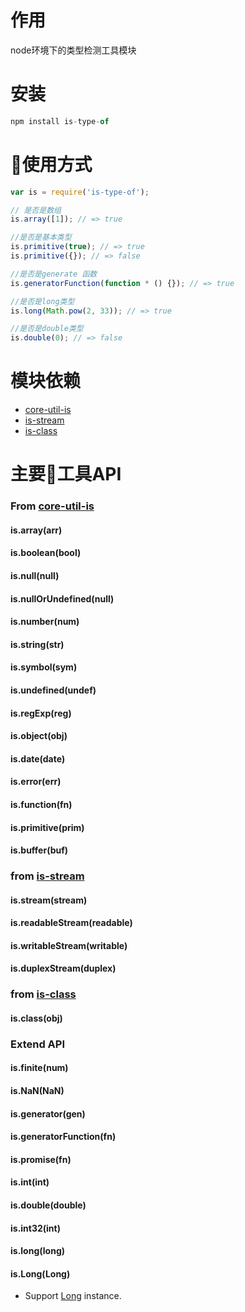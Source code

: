 # 作用
node环境下的类型检测工具模块

# 安装
```javascript
npm install is-type-of
```

# 使用方式
```javascript
var is = require('is-type-of');

// 是否是数组
is.array([1]); // => true

//是否是基本类型
is.primitive(true); // => true
is.primitive({}); // => false

//是否是generate 函数
is.generatorFunction(function * () {}); // => true

//是否是long类型
is.long(Math.pow(2, 33)); // => true

//是否是double类型
is.double(0); // => false
```

# 模块依赖
- [core-util-is](https://github.com/isaacs/core-util-is)
- [is-stream](https://github.com/rvagg/isstream)
- [is-class](https://github.com/miguelmota/is-class)

# 主要工具API

### From [core-util-is](https://github.com/isaacs/core-util-is)

#### is.array(arr)

#### is.boolean(bool)

#### is.null(null)

#### is.nullOrUndefined(null)

#### is.number(num)

#### is.string(str)

#### is.symbol(sym)

#### is.undefined(undef)

#### is.regExp(reg)

#### is.object(obj)

#### is.date(date)

#### is.error(err)

#### is.function(fn)

#### is.primitive(prim)

#### is.buffer(buf)

### from [is-stream](https://github.com/rvagg/isstream)

#### is.stream(stream)

#### is.readableStream(readable)

#### is.writableStream(writable)

#### is.duplexStream(duplex)

### from [is-class](https://github.com/miguelmota/is-class)

#### is.class(obj)

### Extend API

#### is.finite(num)

#### is.NaN(NaN)

#### is.generator(gen)

#### is.generatorFunction(fn)

#### is.promise(fn)

#### is.int(int)

#### is.double(double)

#### is.int32(int)

#### is.long(long)

#### is.Long(Long)

  * Support [Long](https://github.com/dcodeIO/Long.js) instance.